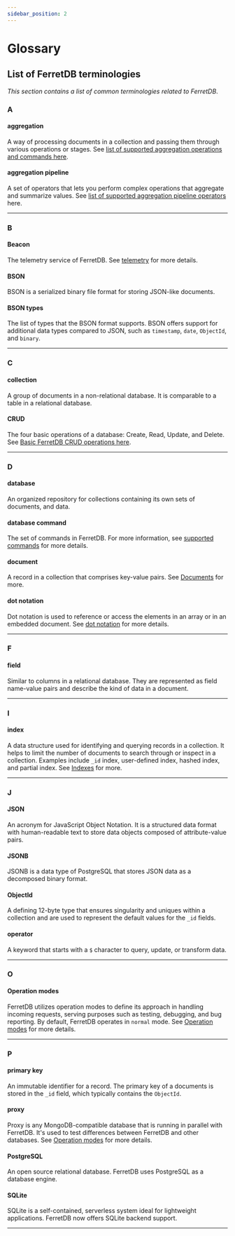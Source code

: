 ```yaml
---
sidebar_position: 2
---
```


# Glossary

## List of FerretDB terminologies

_This section contains a list of common terminologies related to FerretDB_.

### A

#### aggregation

A way of processing documents in a collection and passing them through various operations or stages.
See [list of supported aggregation operations and commands here](supported-commands.md#aggregation-pipelines).

#### aggregation pipeline

A set of operators that lets you perform complex operations that aggregate and summarize values.
See [list of supported aggregation pipeline operators](supported-commands.md#aggregation-pipeline-operators) here.

---

### B

#### Beacon

The telemetry service of FerretDB.
See [telemetry](../telemetry.md) for more details.

#### BSON

BSON is a serialized binary file format for storing JSON-like documents.

#### BSON types

The list of types that the BSON format supports.
BSON offers support for additional data types compared to JSON, such as `timestamp`, `date`, `ObjectId`, and `binary`.

---

### C

#### collection

A group of documents in a non-relational database.
It is comparable to a table in a relational database.

#### CRUD

The four basic operations of a database: Create, Read, Update, and Delete.
See [Basic FerretDB CRUD operations here](../basic-operations/index.md).

---

### D

#### database

An organized repository for collections containing its own sets of documents, and data.

#### database command

The set of commands in FerretDB.
For more information, see [supported commands](supported-commands.md) for more details.

#### document

A record in a collection that comprises key-value pairs.
See [Documents](../understanding-ferretdb.md#documents) for more.

#### dot notation

Dot notation is used to reference or access the elements in an array or in an embedded document.
See [dot notation](../understanding-ferretdb.md#dot-notation) for more details.

---

### F

#### field

Similar to columns in a relational database.
They are represented as field name-value pairs and describe the kind of data in a document.

---

### I

#### index

A data structure used for identifying and querying records in a collection.
It helps to limit the number of documents to search through or inspect in a collection.
Examples include `_id` index, user-defined index, hashed index, and partial index.
See [Indexes](../indexes.md) for more.

---

### J

#### JSON

An acronym for JavaScript Object Notation.
It is a structured data format with human-readable text to store data objects composed of attribute-value pairs.

#### JSONB

JSONB is a data type of PostgreSQL that stores JSON data as a decomposed binary format.

#### ObjectId

A defining 12-byte type that ensures singularity and uniques within a collection and are used to represent the default values for the `_id` fields.

#### operator

A keyword that starts with a `$` character to query, update, or transform data.

---

### O

#### Operation modes

FerretDB utilizes operation modes to define its approach in handling incoming requests, serving purposes such as testing, debugging, and bug reporting.
By default, FerretDB operates in `normal` mode.
See [Operation modes](../configuration/operation-modes.md) for more details.

---

### P

#### primary key

An immutable identifier for a record.
The primary key of a documents is stored in the `_id` field, which typically contains the `ObjectId`.

#### proxy

Proxy is any MongoDB-compatible database that is running in parallel with FerretDB.
It's used to test differences between FerretDB and other databases.
See [Operation modes](../configuration/operation-modes.md) for more details.

#### PostgreSQL

An open source relational database.
FerretDB uses PostgreSQL as a database engine.

#### SQLite

SQLite is a self-contained, serverless system ideal for lightweight applications.
FerretDB now offers SQLite backend support.

---

